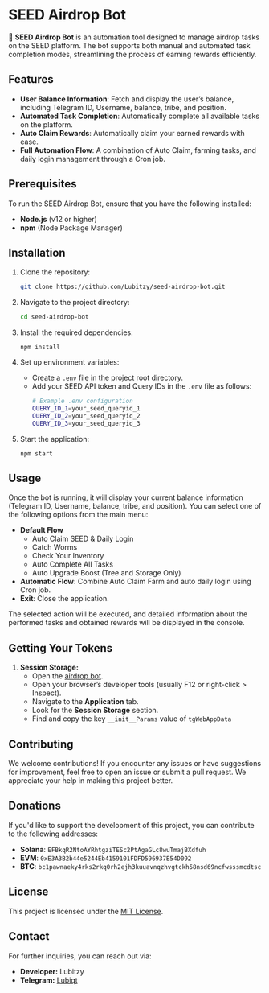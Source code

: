 # SEED Airdrop Bot

🚀 **SEED Airdrop Bot** is an automation tool designed to manage airdrop tasks on the SEED platform. The bot supports both manual and automated task completion modes, streamlining the process of earning rewards efficiently.

## Features

- **User Balance Information**: Fetch and display the user’s balance, including Telegram ID, Username, balance, tribe, and position.
- **Automated Task Completion**: Automatically complete all available tasks on the platform.
- **Auto Claim Rewards**: Automatically claim your earned rewards with ease.
- **Full Automation Flow**: A combination of Auto Claim, farming tasks, and daily login management through a Cron job.

## Prerequisites

To run the SEED Airdrop Bot, ensure that you have the following installed:

- **Node.js** (v12 or higher)
- **npm** (Node Package Manager)

## Installation

1. Clone the repository:

   ```bash
   git clone https://github.com/Lubitzy/seed-airdrop-bot.git
   ```

2. Navigate to the project directory:

   ```bash
   cd seed-airdrop-bot
   ```

3. Install the required dependencies:

   ```
   npm install
   ```

4. Set up environment variables:

    - Create a `.env` file in the project root directory.
    - Add your SEED API token and Query IDs in the `.env` file as follows:
        ```bash
        # Example .env configuration
        QUERY_ID_1=your_seed_queryid_1
        QUERY_ID_2=your_seed_queryid_2
        QUERY_ID_3=your_seed_queryid_3
        ```

5. Start the application:

   ```
   npm start
   ```

## Usage

Once the bot is running, it will display your current balance information (Telegram ID, Username, balance, tribe, and position). You can select one of the following options from the main menu:

   - **Default Flow**
     - Auto Claim SEED & Daily Login
     - Catch Worms
     - Check Your Inventory
     - Auto Complete All Tasks
     - Auto Upgrade Boost (Tree and Storage Only)
   - **Automatic Flow**: Combine Auto Claim Farm and auto daily login using Cron job.
   - **Exit**: Close the application.

The selected action will be executed, and detailed information about the performed tasks and obtained rewards will be displayed in the console.

## Getting Your Tokens

1. **Session Storage:**
   - Open the [airdrop bot](t.me/seed_coin_bot/app?startapp=1191390170).
   - Open your browser’s developer tools (usually F12 or right-click > Inspect).
   - Navigate to the **Application** tab.
   - Look for the **Session Storage** section.
   - Find and copy the key `__init__Params` value of `tgWebAppData`

## Contributing

We welcome contributions! If you encounter any issues or have suggestions for improvement, feel free to open an issue or submit a pull request. We appreciate your help in making this project better.

## Donations

If you'd like to support the development of this project, you can contribute to the following addresses:

- **Solana**: `EFBkqR2NtoAYRhtgziTESc2PtAgaGLc8wuTmajBXdfuh`
- **EVM**: `0xE3A3B2b44e5244Eb4159101FDFD596937E54D092`
- **BTC**: `bc1pawnaeky4rks2rkq0rh2ejh3kuuavnqzhvgtckh58nsd69ncfwsssmcdtsc`

## License

This project is licensed under the [MIT License](LICENSE).

## Contact

For further inquiries, you can reach out via:

- **Developer:** Lubitzy
- **Telegram:** [Lubiqt](https://t.me/Lubiqt)

